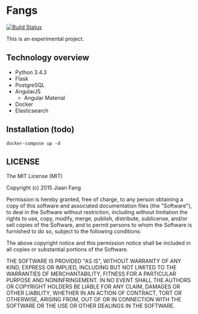 # Fangs
[![Build Status](https://travis-ci.org/fdgogogo/fangs.svg?branch=master)](https://travis-ci.org/fdgogogo/fangs)

This is an experimental project.

## Technology overview

- Python 3.4.3
- Flask
- PostgreSQL
- AngularJS
    - Angular Material
- Docker
- Elasticsearch

## Installation (todo)

```
docker-compose up -d
```


## LICENSE

The MIT License (MIT)

Copyright (c) 2015 Jiaan Fang

Permission is hereby granted, free of charge, to any person obtaining a copy
of this software and associated documentation files (the "Software"), to deal
in the Software without restriction, including without limitation the rights
to use, copy, modify, merge, publish, distribute, sublicense, and/or sell
copies of the Software, and to permit persons to whom the Software is
furnished to do so, subject to the following conditions:

The above copyright notice and this permission notice shall be included in all
copies or substantial portions of the Software.

THE SOFTWARE IS PROVIDED "AS IS", WITHOUT WARRANTY OF ANY KIND, EXPRESS OR
IMPLIED, INCLUDING BUT NOT LIMITED TO THE WARRANTIES OF MERCHANTABILITY,
FITNESS FOR A PARTICULAR PURPOSE AND NONINFRINGEMENT. IN NO EVENT SHALL THE
AUTHORS OR COPYRIGHT HOLDERS BE LIABLE FOR ANY CLAIM, DAMAGES OR OTHER
LIABILITY, WHETHER IN AN ACTION OF CONTRACT, TORT OR OTHERWISE, ARISING FROM,
OUT OF OR IN CONNECTION WITH THE SOFTWARE OR THE USE OR OTHER DEALINGS IN THE
SOFTWARE.

